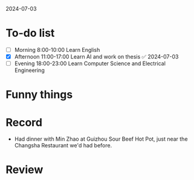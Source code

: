 2024-07-03

# To-do list
- [ ] Morning 8:00-10:00 Learn English
- [x] Afternoon 11:00-17:00 Learn AI and work on thesis ✅ 2024-07-03
- [ ] Evening 18:00-23:00 Learn Computer Science and Electrical Engineering
# Funny things


# Record
- Had dinner with Min Zhao at Guizhou Sour Beef Hot Pot, just near the Changsha Restaurant we'd had before.

# Review
